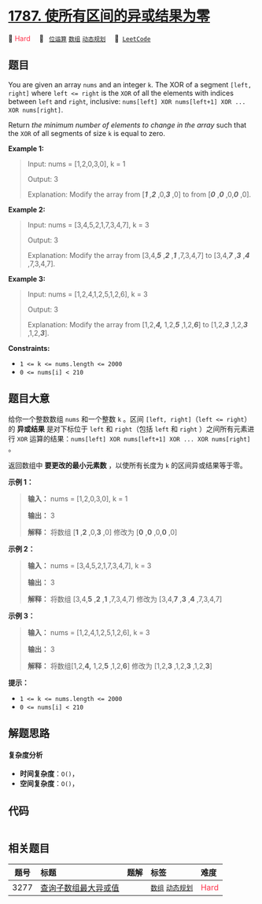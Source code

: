 # [1787. 使所有区间的异或结果为零](https://leetcode.com/problems/make-the-xor-of-all-segments-equal-to-zero)

🔴 <font color=#ff334b>Hard</font>&emsp; 🔖&ensp; [`位运算`](/tag/bit-manipulation.md) [`数组`](/tag/array.md) [`动态规划`](/tag/dynamic-programming.md)&emsp; 🔗&ensp;[`LeetCode`](https://leetcode.com/problems/make-the-xor-of-all-segments-equal-to-zero)

## 题目

You are given an array `nums`​​​ and an integer `k`​​​​​. The XOR of a segment
`[left, right]` where `left <= right` is the `XOR` of all the elements with
indices between `left` and `right`, inclusive: `nums[left] XOR nums[left+1]
XOR ... XOR nums[right]`.

Return _the minimum number of elements to change in the array_ such that the
`XOR` of all segments of size `k`​​​​​​ is equal to zero.



**Example 1:**

> Input: nums = [1,2,0,3,0], k = 1
> 
> Output: 3
> 
> Explanation: Modify the array from [_**1**_ ,_**2**_ ,0,_**3**_ ,0] to from [_**0**_ ,_**0**_ ,0,_**0**_ ,0].

**Example 2:**

> Input: nums = [3,4,5,2,1,7,3,4,7], k = 3
> 
> Output: 3
> 
> Explanation: Modify the array from [3,4,**_5_** ,**_2_** ,**_1_** ,7,3,4,7] to [3,4,**_7_** ,**_3_** ,**_4_** ,7,3,4,7].

**Example 3:**

> Input: nums = [1,2,4,1,2,5,1,2,6], k = 3
> 
> Output: 3
> 
> Explanation: Modify the array from [1,2,**_4,_** 1,2,**_5_** ,1,2,**_6_**] to [1,2,**_3_** ,1,2,**_3_** ,1,2,**_3_**].



**Constraints:**

  * `1 <= k <= nums.length <= 2000`
  * `​​​​​​0 <= nums[i] < 210`


## 题目大意

给你一个整数数组 `nums`​​​ 和一个整数 `k`​​​​​ 。区间 `[left, right]`（`left <= right`）的
**异或结果** 是对下标位于 `left` 和 `right`（包括 `left` 和 `right` ）之间所有元素进行 `XOR`
运算的结果：`nums[left] XOR nums[left+1] XOR ... XOR nums[right]` 。

返回数组中 **要更改的最小元素数** ，以使所有长度为 `k` 的区间异或结果等于零。

**示例 1：**

> 
> 
> 
> 
> 
> **输入：** nums = [1,2,0,3,0], k = 1
> 
> **输出：** 3
> 
> **解释：** 将数组 [**1** ,**2** ,0,**3** ,0] 修改为 [**0** ,**0** ,0,**0** ,0]
> 
> 

**示例 2：**

> 
> 
> 
> 
> 
> **输入：** nums = [3,4,5,2,1,7,3,4,7], k = 3
> 
> **输出：** 3
> 
> **解释：** 将数组 [3,4,**5** ,**2** ,**1** ,7,3,4,7] 修改为 [3,4,**7** ,**3** ,**4** ,7,3,4,7]
> 
> 

**示例 3：**

> 
> 
> 
> 
> 
> **输入：** nums = [1,2,4,1,2,5,1,2,6], k = 3
> 
> **输出：** 3
> 
> **解释：** 将数组[1,2,**4,** 1,2,**5** ,1,2,**6**] 修改为 [1,2,**3** ,1,2,**3** ,1,2,**3**]

**提示：**

  * `1 <= k <= nums.length <= 2000`
  * `​​​​​​0 <= nums[i] < 210`


## 解题思路

#### 复杂度分析

- **时间复杂度**：`O()`，
- **空间复杂度**：`O()`，

## 代码

```javascript

```

## 相关题目

<!-- prettier-ignore -->
| 题号 | 标题 | 题解 | 标签 | 难度 |
| :------: | :------ | :------: | :------ | :------ |
| 3277 | [查询子数组最大异或值](https://leetcode.com/problems/maximum-xor-score-subarray-queries) |  |  [`数组`](/tag/array.md) [`动态规划`](/tag/dynamic-programming.md) | <font color=#ff334b>Hard</font> |